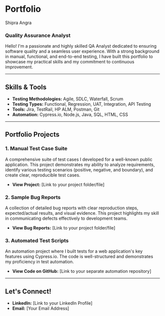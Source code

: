 # Portfolio
 Shipra Angra
### Quality Assurance Analyst

Hello! I'm a passionate and highly skilled QA Analyst dedicated to ensuring software quality and a seamless user experience. With a strong background in manual, functional, and end-to-end testing, I have built this portfolio to showcase my practical skills and my commitment to continuous improvement.

---

## Skills & Tools

- **Testing Methodologies:** Agile, SDLC, Waterfall, Scrum
- **Testing Types:** Functional, Regression, UAT, Integration, API Testing
- **Tools:** Jira, TestRail, HP ALM, Postman, Git
- **Automation:** Cypress.io, Node.js, Java, SQL, HTML, CSS

---

## Portfolio Projects

### 1. Manual Test Case Suite
A comprehensive suite of test cases I developed for a well-known public application. This project demonstrates my ability to analyze requirements, identify various testing scenarios (positive, negative, and boundary), and create clear, reproducible test cases.

- **View Project:** [Link to your project folder/file]

### 2. Sample Bug Reports
A collection of detailed bug reports with clear reproduction steps, expected/actual results, and visual evidence. This project highlights my skill in communicating defects effectively to development teams.

- **View Bug Reports:** [Link to your project folder/file]

### 3. Automated Test Scripts
An automation project where I built tests for a web application's key features using Cypress.io. The code is well-structured and demonstrates my proficiency in test automation.

- **View Code on GitHub:** [Link to your separate automation repository]

---

## Let's Connect!

- **LinkedIn:** [Link to your LinkedIn Profile]
- **Email:** [Your Email Address]
